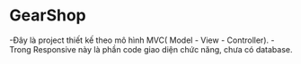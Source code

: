# GearShop
-Đây là project thiết kế theo mô hình MVC( Model - View - Controller).
-Trong Responsive này là phần code giao diện chức năng, chưa có database.

